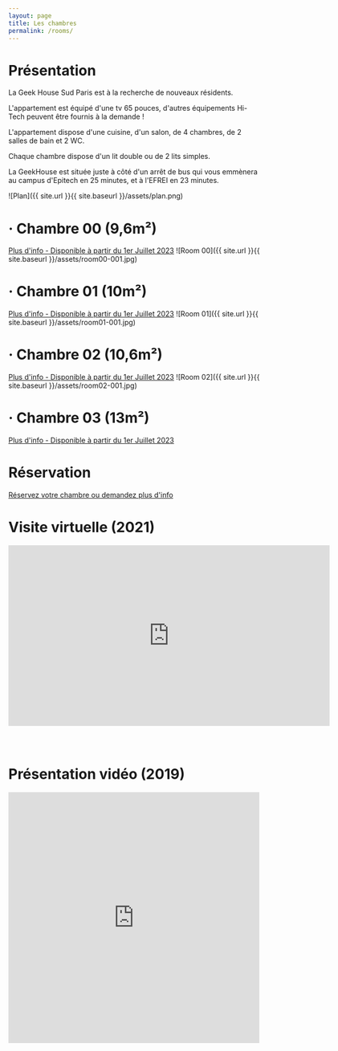 ```yaml
---
layout: page
title: Les chambres
permalink: /rooms/
---
```


# Présentation

La Geek House Sud Paris est à la recherche de nouveaux résidents.

L'appartement est équipé d'une tv 65 pouces, d'autres équipements Hi-Tech peuvent être fournis à la demande !

L'appartement dispose d'une cuisine, d'un salon, de 4 chambres, de 2 salles de bain et 2 WC.

Chaque chambre dispose d'un lit double ou de 2 lits simples.

La GeekHouse est située juste à côté d'un arrêt de bus qui vous emmènera au campus d'Epitech en 25 minutes, et à l'EFREI en 23 minutes.

![Plan]({{ site.url }}{{ site.baseurl }}/assets/plan.png)

# &middot; Chambre 00 (9,6m&#178;)

[Plus d'info - Disponible à partir du 1er Juillet 2023](/home/room-00)
![Room 00]({{ site.url }}{{ site.baseurl }}/assets/room00-001.jpg)

# &middot; Chambre 01 (10m&#178;)

[Plus d'info - Disponible à partir du 1er Juillet 2023](/home/room-01)
![Room 01]({{ site.url }}{{ site.baseurl }}/assets/room01-001.jpg)

# &middot; Chambre 02 (10,6m&#178;)

[Plus d'info - Disponible à partir du 1er Juillet 2023](/home/room-02)
![Room 02]({{ site.url }}{{ site.baseurl }}/assets/room02-001.jpg)

# &middot; Chambre 03 (13m&#178;)

[Plus d'info - Disponible à partir du 1er Juillet 2023](/home/room-03)

# Réservation

[Réservez votre chambre ou demandez plus d'info](/home/contact)

# Visite virtuelle (2021)

<iframe src="https://www.youtube.com/embed/k5sfGEz-QG0" frameborder="0" allow="accelerometer; autoplay; encrypted-media; gyroscope; picture-in-picture" allowfullscreen style="width:640px;height:360px;margin-bottom:40px"></iframe>

# Présentation vidéo (2019)

<div style="max-width: 500px;max-height:500px">
  <div style="position:relative;padding-top:100%;">
    <iframe src="https://www.youtube.com/embed/GCVLzFfNMoA" frameborder="0" allow="accelerometer; autoplay; encrypted-media; gyroscope; picture-in-picture" allowfullscreen
      style="position:absolute;top:0;left:0;width:100%;height:100%;"></iframe>
  </div>
</div>
